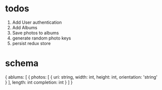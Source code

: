 # todos

1. Add User authentication
2. Add Albums
3. Save photos to albums
4. generate random photo keys
5. persist redux store


# schema
  {
    ablums: [
      {
        photos: [
          {
            uri: string,
            width: int,
            height: int,
            orientation: 'string'
          }
        ],
        length: int
        completion: int
      }
    ]
  }
